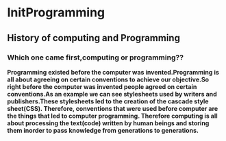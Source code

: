 # InitProgramming

## History of computing and Programming 

### Which one came first,computing or programming??

<strong> Programming existed before the computer was invented.Programming is all about agreeing on certain conventions to achieve our objective.So right before the computer was invented people agreed on certain conventions.As an example we can see stylesheets used by writers and publishers.These stylesheets led to the creation of the cascade style sheet(CSS). Therefore, conventions that were used before computer are the things that led to computer programming. Therefore computing is all about processing the text(code) written by human beings and storing them inorder to pass knowledge from generations to generations. </strong>
